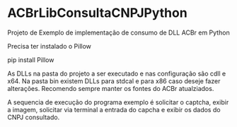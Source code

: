 # ACBrLibConsultaCNPJPython

Projeto de Exemplo de implementação de consumo de DLL ACBr em Python

Precisa ter instalado o Pillow

pip install Pillow

As DLLs na pasta do projeto a ser executado e nas configuração são cdll e x64. Na pasta bin existem DLLs para stdcal e para x86 caso deseje fazer alterações. Recomendo sempre manter os fontes do ACBr atualziados.

A sequencia de execução do programa exemplo é solicitar o captcha, exibir a imagem, solicitar via terminal a entrada do capcha e exibir os dados do CNPJ consultado.

